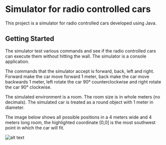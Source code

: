 # Simulator for radio controlled cars
This project is a simulator for radio controlled cars developed using Java.

## Getting Started
The simulator test various commands and see if the radio controlled cars can execute them without hitting the wall. The simulator is a console application.

The commands that the simulator accept is forward, back, left and right. Forward make the car move forward 1 meter, back make the car move backwards 1 meter, left rotate the car 90° counterclockwise and right rotate the car 90° clockwise.

The simulated environment is a room. The room size is in whole meters (no decimals). The simulated car is treated as a round object with 1 meter in diameter.

The image below shows all possible positions in a 4 meters wide and 4 meters long room, the highlighted coordinate [0,0] is the most southwest point in which the car will fit.

![alt text](https://files.fm/u/a4pebtmr)

